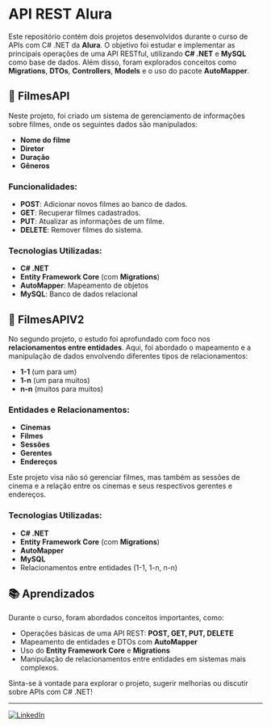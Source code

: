 # API REST Alura

Este repositório contém dois projetos desenvolvidos durante o curso de APIs com C# .NET da **Alura**. O objetivo foi estudar e implementar as principais operações de uma API RESTful, utilizando **C# .NET** e **MySQL** como base de dados. Além disso, foram explorados conceitos como **Migrations**, **DTOs**, **Controllers**, **Models** e o uso do pacote **AutoMapper**.

## 🎥 FilmesAPI

Neste projeto, foi criado um sistema de gerenciamento de informações sobre filmes, onde os seguintes dados são manipulados:
- **Nome do filme**
- **Diretor**
- **Duração**
- **Gêneros**

### Funcionalidades:

- **POST**: Adicionar novos filmes ao banco de dados.
- **GET**: Recuperar filmes cadastrados.
- **PUT**: Atualizar as informações de um filme.
- **DELETE**: Remover filmes do sistema.

### Tecnologias Utilizadas:

- **C# .NET**
- **Entity Framework Core** (com **Migrations**)
- **AutoMapper**: Mapeamento de objetos
- **MySQL**: Banco de dados relacional

## 🎥 FilmesAPIV2

No segundo projeto, o estudo foi aprofundado com foco nos **relacionamentos entre entidades**. Aqui, foi abordado o mapeamento e a manipulação de dados envolvendo diferentes tipos de relacionamentos:
- **1-1** (um para um)
- **1-n** (um para muitos)
- **n-n** (muitos para muitos)

### Entidades e Relacionamentos:

- **Cinemas**
- **Filmes**
- **Sessões**
- **Gerentes**
- **Endereços**

Este projeto visa não só gerenciar filmes, mas também as sessões de cinema e a relação entre os cinemas e seus respectivos gerentes e endereços.

### Tecnologias Utilizadas:

- **C# .NET**
- **Entity Framework Core** (com **Migrations**)
- **AutoMapper**
- **MySQL**
- Relacionamentos entre entidades (1-1, 1-n, n-n)

## 📚 Aprendizados
Durante o curso, foram abordados conceitos importantes, como:

- Operações básicas de uma API REST: **POST, GET, PUT, DELETE**
- Mapeamento de entidades e DTOs com **AutoMapper**
- Uso do **Entity Framework Core** e **Migrations**
- Manipulação de relacionamentos entre entidades em sistemas mais complexos.



Sinta-se à vontade para explorar o projeto, sugerir melhorias ou discutir sobre APIs com C# .NET!

---

[![LinkedIn](https://img.shields.io/badge/-LinkedIn-blue?style=flat&logo=Linkedin&logoColor=white)](https://www.linkedin.com/in/devthalesoliveira/)

